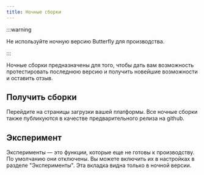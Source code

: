 ```yaml
---
title: Ночные сборки
---
```


:::warning

Не используйте ночную версию Butterfly для производства.

:::

Ночные сборки предназначены для того, чтобы дать вам возможность протестировать последнюю версию и получить новейшие возможности и оставить отзыв.

## Получить сборки

Перейдите на страницы загрузки вашей платформы.
Все ночные сборки также публикуются в качестве предварительного релиза на github.

## Эксперимент

Эксперименты — это функции, которые еще не готовы к производству.
По умолчанию они отключены. Вы можете включить их в настройках в разделе "Эксперименты".
Эта вкладка видна только в ночной версии.
